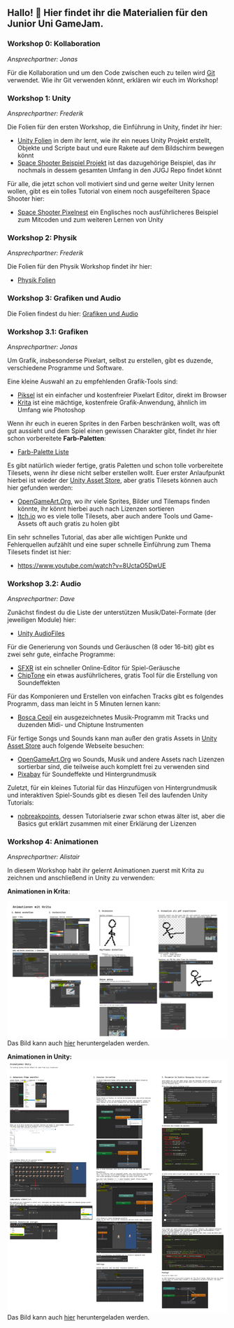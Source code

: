 ## Hallo! 👋 Hier findet ihr die Materialien für den Junior Uni GameJam.

### Workshop 0: Kollaboration

*Ansprechpartner: Jonas*

Für die Kollaboration und um den Code zwischen euch zu teilen wird [Git](https://git-scm.com/) verwendet. Wie ihr Git verwenden könnt, erklären wir euch im Workshop!

### Workshop 1: Unity

*Ansprechpartner: Frederik*

Die Folien für den ersten Workshop, die Einführung in Unity, findet ihr hier:
* [Unity Folien](https://raw.githubusercontent.com/jugj/jugj/main/Intro%20to%20Unity.pdf) in dem ihr lernt, wie ihr ein neues Unity Projekt erstellt, Objekte und Scripte baut und eure Rakete auf dem Bildschirm bewegen könnt
* [Space Shooter Beispiel Projekt](https://github.com/jugj/space-shooter-template) ist das dazugehörige Beispiel, das ihr nochmals in dessem gesamten Umfang in den JUGJ Repo findet könnt

Für alle, die jetzt schon voll motiviert sind und gerne weiter Unity lernen wollen, gibt es ein tolles Tutorial von einem noch ausgefeilteren Space Shooter hier:
* [Space Shooter Pixelnest](https://pixelnest.io/tutorials/2d-game-unity/) ein Englisches noch ausführlicheres Beispiel zum Mitcoden und zum weiteren Lernen von Unity

### Workshop 2: Physik

*Ansprechpartner: Frederik*

Die Folien für den Physik Workshop findet ihr hier:
* [Physik Folien](https://github.com/jugj/jugj/blob/main/Physik.pdf)

### Workshop 3: Grafiken und Audio

Die Folien findest du hier: [Grafiken und Audio](https://github.com/jugj/jugj/blob/main/Grafiken%20und%20Audio.pdf)

### Workshop 3.1: Grafiken

*Ansprechpartner: Jonas*

Um Grafik, insbesonderse Pixelart, selbst zu erstellen, gibt es duzende, verschiedene Programme und Software.

Eine kleine Auswahl an zu empfehlenden Grafik-Tools sind:
* [Piksel](https://www.piskelapp.com/p/create/sprite) ist ein einfacher und kostenfreier Pixelart Editor, direkt im Browser
* [Krita](https://krita.org/) ist eine mächtige, kostenfreie Grafik-Anwendung, ähnlich im Umfang wie Photoshop

Wenn ihr euch in eueren Sprites in den Farben beschränken wollt, was oft gut aussieht und dem Spiel einen gewissen Charakter gibt, findet ihr hier schon vorbereitete **Farb-Paletten**:
* [Farb-Palette Liste](https://lospec.com/palette-list)

Es gibt natürlich wieder fertige, gratis Paletten und schon tolle vorbereitete Tilesets, wenn ihr diese nicht selber erstellen wollt.
Euer erster Anlaufpunkt hierbei ist wieder der [Unity Asset Store](https://assetstore.unity.com/?free=true&q=tileset&orderBy=1), aber gratis Tilesets können auch hier gefunden werden:
* [OpenGameArt.Org](https://opengameart.org/art-search-advanced?keys=&title=&field_art_tags_tid_op=or&field_art_tags_tid=&name=&field_art_type_tid%5B%5D=9&sort_by=count&sort_order=DESC&items_per_page=24&Collection=), wo ihr viele Sprites, Bilder und Tilemaps finden könnte, ihr könnt hierbei auch nach Lizenzen sortieren
* [Itch.io](https://itch.io/game-assets/tag-tileset) wo es viele tolle Tilesets, aber auch andere Tools und Game-Assets oft auch gratis zu holen gibt

Ein sehr schnelles Tutorial, das aber alle wichtigen Punkte und Fehlerquellen aufzählt und eine super schnelle Einführung zum Thema Tilesets findet ist hier:
* https://www.youtube.com/watch?v=8UctaO5DwUE

### Workshop 3.2: Audio

*Ansprechpartner: Dave*

Zunächst findest du die Liste der unterstützen Musik/Datei-Formate (der jeweiligen Module) hier:
* [Unity AudioFiles](https://docs.unity3d.com/Manual/AudioFiles.html)

Für die Generierung von Sounds und Geräuschen (8 oder 16-bit) gibt es zwei sehr gute, einfache Programme:
* [SFXR](https://sfxr.me/) ist ein schneller Online-Editor für Spiel-Geräusche
* [ChipTone](https://sfbgames.itch.io/chiptone) ein etwas ausführlicheres, gratis Tool für die Erstellung von Soundeffekten

Für das Komponieren und Erstellen von einfachen Tracks gibt es folgendes Programm, dass man leicht in 5 Minuten lernen kann:
* [Bosca Ceoil](https://terrycavanagh.itch.io/bosca-ceoil) ein ausgezeichnetes Musik-Programm mit Tracks und duzenden Midi- und Chiptune Instrumenten

Für fertige Songs und Sounds kann man außer den gratis Assets in [Unity Asset Store](https://assetstore.unity.com/?category=audio&free=true&orderBy=1) auch folgende Webseite besuchen:
* [OpenGameArt.Org](https://opengameart.org/art-search-advanced?keys=&field_art_type_tid%5B%5D=12&sort_by=count&sort_order=DESC) wo Sounds, Musik und andere Assets nach Lizenzen sortierbar sind, die teilweise auch komplett frei zu verwenden sind
* [Pixabay](https://pixabay.com/sound-effects/) für Soundeffekte und Hintergrundmusik

Zuletzt, für ein kleines Tutorial für das Hinzufügen von Hintergrundmusik und interaktiven Spiel-Sounds gibt es diesen Teil des laufenden Unity Tutorials:
* [nobreakpoints](https://www.youtube.com/watch?v=evi8mSZN4Yc), dessen Tutorialserie zwar schon etwas älter ist, aber die Basics gut erklärt zusammen mit einer Erklärung der Lizenzen

### Workshop 4: Animationen

*Ansprechpartner: Alistair*

In diesem Workshop habt ihr gelernt Animationen zuerst mit Krita zu zeichnen und anschließend in Unity zu verwenden:

**Animationen in Krita:**

![Animationen in Krita](https://github.com/jugj/jugj/blob/main/Animationen%20mit%20Krita.jpg)
Das Bild kann auch [hier](https://github.com/jugj/jugj/raw/main/Animationen%20mit%20Krita.jpg) heruntergeladen werden.

**Animationen in Unity:**
![Animationen in Unity](https://github.com/jugj/jugj/blob/main/Animationen%20mit%20Unity.jpg)
Das Bild kann auch [hier](https://github.com/jugj/jugj/raw/main/Animationen%20mit%20Unity.jpg) heruntergeladen werden.

